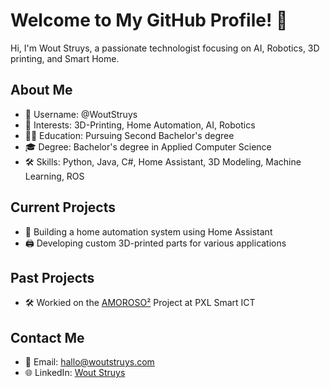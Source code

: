 # Welcome to My GitHub Profile! 👋

Hi, I'm Wout Struys, a passionate technologist focusing on AI, Robotics, 3D printing, and Smart Home.

## About Me

- 👋 Username: @WoutStruys
- 👀 Interests: 3D-Printing, Home Automation, AI, Robotics
- 👨‍🎓 Education: Pursuing Second Bachelor's degree
- 🎓 Degree: Bachelor's degree in Applied Computer Science
- 🛠 Skills: Python, Java, C#, Home Assistant, 3D Modeling, Machine Learning, ROS

## Current Projects

- 🤖 Building a home automation system using Home Assistant
- 🖨 Developing custom 3D-printed parts for various applications

## Past Projects

- 🛠 Workied on the [AMOROSO²](https://amoroso.pxl.be/) Project at PXL Smart ICT

## Contact Me

- 📧 Email: [hallo@woutstruys.com](mailto:hallo@woutstruys.com)
- 🌐 LinkedIn: [Wout Struys](https://www.linkedin.com/in/wout-struys/)

<!---
WoutStruys/WoutStruys is a ✨ special ✨ repository because its `README.md` (this file) appears on your GitHub profile.
You can click the Preview link to take a look at your changes.
--->

